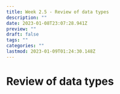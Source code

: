 ```yaml
---
title: Week 2.5 - Review of data types
description: ""
date: 2023-01-08T23:07:28.941Z
preview: ""
draft: false
tags: ""
categories: ""
lastmod: 2023-01-09T01:24:30.148Z
---
```

# Review of data types